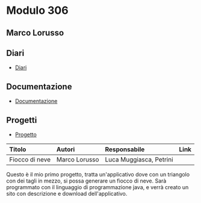 # Modulo 306

## Marco Lorusso

## Diari
- [Diari](Diari)

## Documentazione
- [Documentazione](Documentazione)

## Progetti
- [Progetto](Progetto)

|Titolo             |Autori           |Responsabile            |Link    |
|:------------------|:----------------|:-----------------------|:-------|
|Fiocco di neve     |Marco Lorusso    |Luca Muggiasca, Petrini |        |

Questo è il mio primo progetto, tratta un'applicativo dove con un triangolo
con dei tagli in mezzo, si possa generare un fiocco di neve.
Sarà programmato con il linguaggio di programmazione java, e verrà creato un sito
con descrizione e download dell'applicativo.
